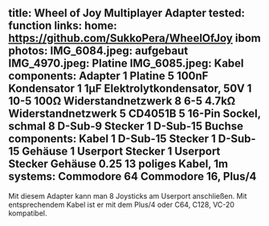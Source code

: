 title: Wheel of Joy Multiplayer Adapter
tested: function
links:
    home: https://github.com/SukkoPera/WheelOfJoy
    ibom
photos:
    IMG_6084.jpeg: aufgebaut
    IMG_4970.jpeg: Platine
    IMG_6085.jpeg: Kabel
components: Adapter
    1 Platine
    5 100nF Kondensator
    1 1µF Elektrolytkondensator, 50V
    1 10-5 100Ω Widerstandnetzwerk
    8 6-5 4.7kΩ Widerstandnetzwerk
    5 CD4051B
    5 16-Pin Sockel, schmal
    8 D-Sub-9 Stecker
    1 D-Sub-15 Buchse
components: Kabel
    1 D-Sub-15 Stecker
    1 D-Sub-15 Gehäuse
    1 Userport Stecker
    1 Userport Stecker Gehäuse
    0.25 13 poliges Kabel, 1m
systems:
    Commodore 64
    Commodore 16, Plus/4
---
Mit diesem Adapter kann man 8 Joysticks am Userport anschließen. Mit entsprechendem Kabel ist er mit dem Plus/4 oder C64, C128, VC-20 kompatibel.
